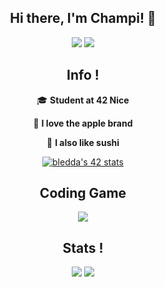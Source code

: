 <section align=center> 
<h1>Hi there, I'm Champi! 👋</h1>
<img src="https://komarev.com/ghpvc/?username=louchebem06&color=blueviolet"/>
<img src="https://badgen.net/badge/Born2Code/bledda/purple?cache=86400&icon=https://meta.intra.42.fr/assets/42_logo-7dfc9110a5319a308863b96bda33cea995046d1731cebb735e41b16255106c12.svg"/>
 
<h2>Info !</h2>

<p>🎓 <strong>Student at 42 Nice</strong></p>
<p>🍎  <strong>I love the apple brand</strong></p>
<p>🍣  <strong>I also like sushi</strong></p>

<a href="https://github.com/JaeSeoKim/badge42"><img src="https://badge42.vercel.app/api/v2/cl1ffqrw7000909l6lulah7ch/stats?cursusId=21&coalitionId=105" alt="bledda's 42 stats" /></a>

<h2>Coding Game</h2>

<img src="http://baddel.fr:4231/test.php?user=bledda&challenge=spring-challenge-2021&event=challenge"/>
  
<h2>Stats !</h2>

<img src="https://github-readme-stats.vercel.app/api?username=louchebem06&show_icons=true&count_private=true"/>
<img src="https://github-readme-stats.vercel.app/api/top-langs/?username=louchebem06&layout=compact"/>

<!-- https://rahuldkjain.github.io/gh-profile-readme-generator/ -->
